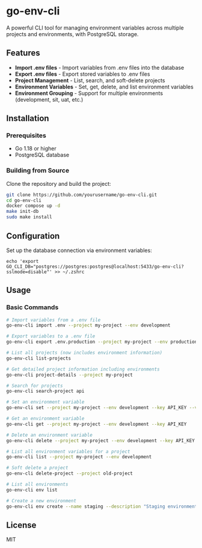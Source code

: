 # go-env-cli

A powerful CLI tool for managing environment variables across multiple projects and environments, with PostgreSQL storage.

## Features

- **Import .env files** - Import variables from .env files into the database
- **Export .env files** - Export stored variables to .env files
- **Project Management** - List, search, and soft-delete projects
- **Environment Variables** - Set, get, delete, and list environment variables
- **Environment Grouping** - Support for multiple environments (development, sit, uat, etc.)

## Installation

### Prerequisites

- Go 1.18 or higher
- PostgreSQL database

### Building from Source

Clone the repository and build the project:

```bash
git clone https://github.com/yourusername/go-env-cli.git
cd go-env-cli
docker compose up -d
make init-db
sudo make install
```

## Configuration
Set up the database connection via environment variables:
```
echo 'export  GO_CLI_DB="postgres://postgres:postgres@localhost:5433/go-env-cli?sslmode=disable"' >> ~/.zshrc
```

## Usage

### Basic Commands

```bash
# Import variables from a .env file
go-env-cli import .env --project my-project --env development

# Export variables to a .env file
go-env-cli export .env.production --project my-project --env production

# List all projects (now includes environment information)
go-env-cli list-projects

# Get detailed project information including environments
go-env-cli project-details --project my-project

# Search for projects
go-env-cli search-project api

# Set an environment variable
go-env-cli set --project my-project --env development --key API_KEY --value "secret123"

# Get an environment variable
go-env-cli get --project my-project --env development --key API_KEY

# Delete an environment variable
go-env-cli delete --project my-project --env development --key API_KEY

# List all environment variables for a project
go-env-cli list --project my-project --env development

# Soft delete a project
go-env-cli delete-project --project old-project

# List all environments
go-env-cli env list

# Create a new environment
go-env-cli env create --name staging --description "Staging environment"
```

## License

MIT

